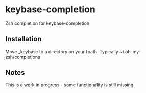 # keybase-completion
Zsh completion for keybase-completion

## Installation
Move \_keybase to a directory on your fpath. Typically ~/.oh-my-zsh/completions

## Notes
This is a work in progress - some functionality is still missing